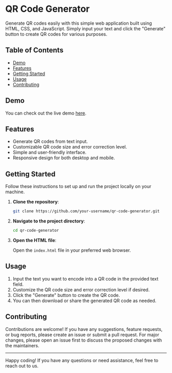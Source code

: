 # QR Code Generator

Generate QR codes easily with this simple web application built using HTML, CSS, and JavaScript. Simply input your text and click the "Generate" button to create QR codes for various purposes.

## Table of Contents

- [Demo](#demo)
- [Features](#features)
- [Getting Started](#getting-started)
- [Usage](#usage)
- [Contributing](#contributing)

## Demo

You can check out the live demo [here](https://mrsudarshanrai.github.io/QR-code-generator/).

## Features

- Generate QR codes from text input.
- Customizable QR code size and error correction level.
- Simple and user-friendly interface.
- Responsive design for both desktop and mobile.

## Getting Started

Follow these instructions to set up and run the project locally on your machine.

1. **Clone the repository**:

   ```sh
   git clone https://github.com/your-username/qr-code-generator.git

2. **Navigate to the project directory**:

   ```sh
   cd qr-code-generator
   ```

3. **Open the HTML file**:

   Open the `index.html` file in your preferred web browser.

## Usage

1. Input the text you want to encode into a QR code in the provided text field.
2. Customize the QR code size and error correction level if desired.
3. Click the "Generate" button to create the QR code.
4. You can then download or share the generated QR code as needed.

## Contributing

Contributions are welcome! If you have any suggestions, feature requests, or bug reports, please create an issue or submit a pull request. For major changes, please open an issue first to discuss the proposed changes with the maintainers.


---

Happy coding! If you have any questions or need assistance, feel free to reach out to us.
